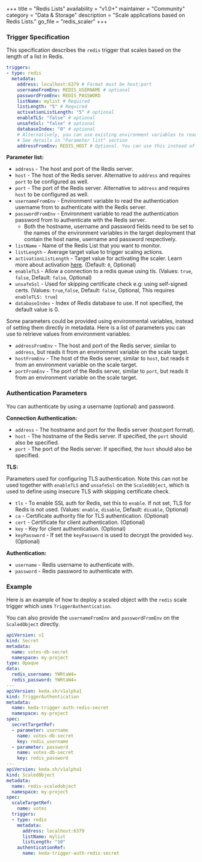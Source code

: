 +++
title = "Redis Lists"
availability = "v1.0+"
maintainer = "Community"
category = "Data & Storage"
description = "Scale applications based on Redis Lists."
go_file = "redis_scaler"
+++

### Trigger Specification

This specification describes the `redis` trigger that scales based on the length of a list in Redis.

```yaml
triggers:
- type: redis
  metadata:
    address: localhost:6379 # Format must be host:port
    usernameFromEnv: REDIS_USERNAME # optional
    passwordFromEnv: REDIS_PASSWORD
    listName: mylist # Required
    listLength: "5" # Required
    activationListLength: "5" # optional
    enableTLS: "false" # optional
    unsafeSsl: "false" # optional
    databaseIndex: "0" # optional
    # Alternatively, you can use existing environment variables to read configuration from:
    # See details in "Parameter list" section
    addressFromEnv: REDIS_HOST # Optional. You can use this instead of `address` parameter
```

**Parameter list:**

- `address` - The host and port of the Redis server.
- `host` - The host of the Redis server. Alternative to `address` and requires `port` to be configured as well.
- `port` - The port of the Redis server. Alternative to `address` and requires `host` to be configured as well.
- `usernameFromEnv` - Environment variable to read the authentication username from to authenticate with the Redis server.
- `passwordFromEnv` - Environment variable to read the authentication password from to authenticate with the Redis server.
  - Both the hostname, username and password fields need to be set to the names of the environment variables in the target deployment that contain the host name, username and password respectively.
- `listName` - Name of the Redis List that you want to monitor.
- `listLength` - Average target value to trigger scaling actions.
- `activationListLength` - Target value for activating the scaler. Learn more about activation [here](./../concepts/scaling-deployments.md#activating-and-scaling-thresholds). (Default: `0`, Optional)
- `enableTLS` - Allow a connection to a redis queue using tls. (Values: `true`, `false`, Default: `false`, Optional)
- `unsafeSsl` - Used for skipping certificate check e.g: using self-signed certs. (Values: `true`,`false`, Default: `false`, Optional, This requires `enableTLS: true`)
- `databaseIndex` - Index of Redis database to use. If not specified, the default value is 0.

Some parameters could be provided using environmental variables, instead of setting them directly in metadata. Here is a list of parameters you can use to retrieve values from environment variables:

- `addressFromEnv` - The host and port of the Redis server, similar to `address`, but reads it from an environment variable on the scale target.
- `hostFromEnv` - The host of the Redis server, similar to `host`, but reads it from an environment variable on the scale target.
- `portFromEnv` - The port of the Redis server, similar to `port`, but reads it from an environment variable on the scale target.

### Authentication Parameters

You can authenticate by using a username (optional) and password.

**Connection Authentication:**

- `address` - The hostname and port for the Redis server (host:port format).
- `host` - The hostname of the Redis server. If specified, the `port` should also be specified.
- `port` - The port of the Redis server. If specified, the `host` should also be specified.

**TLS:**

Parameters used for configuring TLS authentication. Note this can not be used together with `enableTLS` and `unsafeSsl` on the `ScaledObject`, which is used to define using insecure TLS with skipping certificate check.

- `tls` - To enable SSL auth for Redis, set this to `enable`. If not set, TLS for Redis is not used. (Values: `enable`, `disable`, Default: `disable`, Optional)
- `ca` - Certificate authority file for TLS authentication. (Optional)
- `cert` - Certificate for client authentication. (Optional)
- `key` - Key for client authentication. (Optional)
- `keyPassword` - If set the `keyPassword` is used to decrypt the provided `key`. (Optional)

**Authentication:**

- `username` - Redis username to authenticate with.
- `password` - Redis password to authenticate with.

### Example

Here is an example of how to deploy a scaled object with the `redis` scale trigger which uses `TriggerAuthentication`.

You can also provide the `usernameFromEnv` and `passwordFromEnv` on the `ScaledObject` directly.

```yaml
apiVersion: v1
kind: Secret
metadata:
  name: votes-db-secret
  namespace: my-project
type: Opaque
data:
  redis_username: YWRtaW4=
  redis_password: YWRtaW4=
---
apiVersion: keda.sh/v1alpha1
kind: TriggerAuthentication
metadata:
  name: keda-trigger-auth-redis-secret
  namespace: my-project
spec:
  secretTargetRef:
  - parameter: username
    name: votes-db-secret
    key: redis_username
  - parameter: password
    name: votes-db-secret
    key: redis_password
---
apiVersion: keda.sh/v1alpha1
kind: ScaledObject
metadata:
  name: redis-scaledobject
  namespace: my-project
spec:
  scaleTargetRef:
    name: votes
  triggers:
  - type: redis
    metadata:
      address: localhost:6379
      listName: mylist
      listLength: "10"
    authenticationRef:
      name: keda-trigger-auth-redis-secret
```
